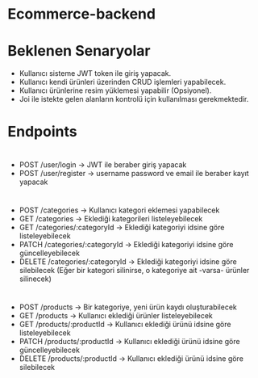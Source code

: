 # Ecommerce-backend

# Beklenen Senaryolar

* Kullanıcı sisteme JWT token ile giriş yapacak.
* Kullanıcı kendi ürünleri üzerinden CRUD işlemleri yapabilecek.
* Kullanıcı ürünlerine resim yüklemesi yapabilir (Opsiyonel).
* Joi ile istekte gelen alanların kontrolü için kullanılması gerekmektedir.

# Endpoints

# 

* POST   /user/login              -> JWT ile beraber giriş yapacak
* POST   /user/register           -> username password ve email ile beraber kayıt yapacak
#
* POST   /categories              -> Kullanıcı kategori eklemesi yapabilecek
* GET    /categories              -> Eklediği kategorileri listeleyebilecek
* GET    /categories/:categoryId  -> Eklediği kategoriyi idsine göre listeleyebilecek
* PATCH  /categories/:categoryId  -> Eklediği kategoriyi idsine göre güncelleyebilecek
* DELETE /categories/:categoryId  -> Eklediği kategoriyi idsine göre silebilecek (Eğer bir kategori silinirse, o kategoriye ait -varsa- ürünler silinecek)
#
* POST   /products                -> Bir kategoriye, yeni ürün kaydı oluşturabilecek
* GET    /products                -> Kullanıcı eklediği ürünler listeleyebilecek
* GET    /products/:productId     -> Kullanıcı eklediği ürünü idsine göre listeleyebilecek
* PATCH  /products/:productId     -> Kullanıcı eklediği ürünü idsine göre güncelleyebilecek
* DELETE /products/:productId    -> Kullanıcı eklediği ürünü idsine göre silebilecek

